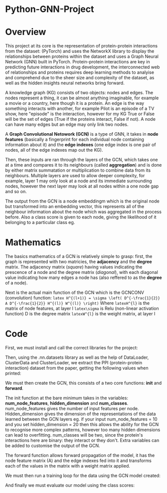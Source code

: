 # Python-GNN-Project
# Overview
This project at its core is the representation of protein-protein interactions from the dataset: (PyTorch) and uses the NetworkX library to display the relationships between proteins within the dataset and uses a Graph Neural Network (GNN) built in PyTorch. Protein-protein interactions are key in predicting future interactions in drug development, the interconnected web of relationships and proteins requires deep learning methods to analyise and comprehend due to the sheer size and complexity of the dataset, as well as the hidden insights neural networks bring forward.

A knowledge graph (KG) consists of two objects: nodes and edges. The nodes represent a thing, it can be almost anything imaginable, for example a movie or a country, here though it is a protein. An edge is the way something interacts with another, for example Pilot is an episode of a TV show, here "episode" is the interaction, however for my KG True or False will be the set of edges (True if the proteins interact, False if not). A node can have many edges but an edge may only link two nodes.

A **Graph Convolutional Netowork (GCN)** is a type of GNN, it takes in **node features** (basically a fingerprint for each individual node containing information about it) and the **edge indexes** (one edge index is one pair of nodes, all of the edge indexes map out the KG). 

Then, these inputs are ran through the layers of the GCN, which takes one at a time and compares it to its neighbours (called **aggregation**) and is done by either matrix summatation or multiplication to combine data from its neighbours. Multiple layers are used to allow deeper complexity, for example, layer 1 may only look at a node and its immediate surrounding nodes, however the next layer may look at all nodes within a one node gap and so on.

The output from the GCN is a node embeddingm which is the original node but transformed into an embedding vector, this represents all of the neighbour information about the node which was aggregated in the process before. Also a class score is given to each node, giving the likelihood of it belonging to a particular class eg.  

# Mathematics
The basics mathematics of a GCN is relatively simple to grasp: first, the graph is represented with two matricies, the **adjacency** and the **degree** matrix. The adjacency matrix (_square_) having values indicating the prescence of a node and the degree matrix (_diagonal_), with each diagonal value indicating how many edges a node has (also reffered to as the **degree** of a node).

Next is the actual main function of the GCN which is the GCNCONV (convolution) function: ```latex
H^{(l+1)} = \sigma \left( D^{-\frac{1}{2}} A D^{-\frac{1}{2}} H^{(l)} W^{(l)} \right)```
Where ```latexH^{l}``` is the matrix of node features, at layer l
```latex\sigma``` is Relu (non-linear activation function)
D is the degree matrix
```latexW^{l}``` is the weight matrix, at layer l

# Code

First, we must install and call the correct libraries for the project:


Then, using the .nn.datasets library as well as the help of DataLoader, ClusterData and ClusterLoader, we extract the PPI (protein-protein interaction) dataset from the paper, getting the following values when printed: 


We must then create the GCN, this consists of a two core functions: **__init__** and **forward**. 

The init function at the bare minimum takes in the variables: **num_node_features**, **hidden_dimension** and **num_classes**. num_node_features gives the number of input features per node. Hidden_dimension gives the dimension of the representations of the data learned between the GCN layers eg. if your input num_node_features = 10 and you set hidden_dimension = 20 then this allows the ability for the GCN to recognise more complex patterns, however too many hidden dimensions can lead to overfitting. num_classes will be two, since the protein's interactions here are binary: they interact or they don't. Extra variables can be added to customise the output of the GCN.

The forward function allows forward propagation of the model, it has the node feature matrix (A) and the edge indexes fed into it and transforms each of the values in the matrix with a weight matrix applied.


We must then run a training loop for the data using the GCN model created:


And finally we must evaluate our model using the class scores:


